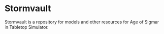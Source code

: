 # Stormvault
Stormvault is a repository for models and other resources for Age of Sigmar in Tabletop Simulator.
